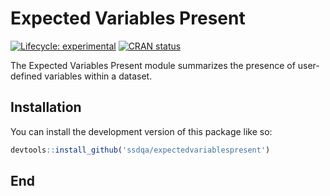 <!-- README.md is generated from README.Rmd. Please edit that file -->

# Expected Variables Present

<!-- badges: start -->

[![Lifecycle:
experimental](https://img.shields.io/badge/lifecycle-experimental-orange.svg)](https://lifecycle.r-lib.org/articles/stages.html#experimental)
[![CRAN
status](https://www.r-pkg.org/badges/version/expectedvariablespresent)](https://CRAN.R-project.org/package=expectedvariablespresent)
<!-- badges: end -->

The Expected Variables Present module summarizes the presence of user-defined variables within a dataset. 

## Installation

You can install the development version of this package like so:

``` r
devtools::install_github('ssdqa/expectedvariablespresent')
```

## End
